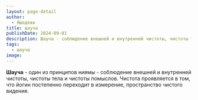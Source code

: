 ```yaml
---
layout: page-detail
author:
  - Яшодеви
title: шауча
publishDate: 2024-09-01
description: Шауча - соблюдение внешней и внутренней чистоты, чистоты тела и чистоты помыслов. Чистота проявляется в том, что йогин постепенно переходит в измерение, пространство чистого видения.
tags:
  - шауча
image:
---
```

**Шауча** - один из принципов ниямы - соблюдение внешней и внутренней чистоты, чистоты тела и чистоты помыслов. Чистота проявляется в том, что йогин постепенно переходит в измерение, пространство чистого видения.

